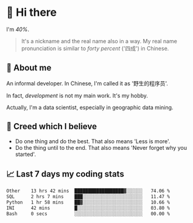 # 👋 Hi there

I'm *40%*.

> It's a nickname and the real name also in a way.
> My real name pronunciation is similar to *forty percent* ('四成') in Chinese.

## :speech_balloon: About me

An informal developer. In Chinese, I'm called it as '野生的程序员'.

In fact, _development_ is not my main work. It's my hobby.

Actually, I'm a data scientist, especially in geographic data mining.

## :see_no_evil: Creed which I believe

- Do one thing and do the best. That also means 'Less is more'.
- Do the thing until to the end. That also means 'Never forget why you started'.

## :chart_with_upwards_trend: Last 7 days my coding stats

<!--START_SECTION:waka-->

```txt
Other    13 hrs 42 mins  ██████████████████▓░░░░░░   74.06 %
SQL      2 hrs 7 mins    ███░░░░░░░░░░░░░░░░░░░░░░   11.47 %
Python   1 hr 58 mins    ██▓░░░░░░░░░░░░░░░░░░░░░░   10.66 %
INI      42 mins         █░░░░░░░░░░░░░░░░░░░░░░░░   03.80 %
Bash     0 secs          ░░░░░░░░░░░░░░░░░░░░░░░░░   00.00 %
```

<!--END_SECTION:waka-->
